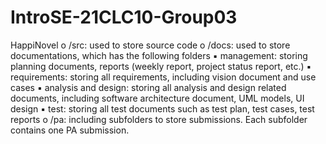 # IntroSE-21CLC10-Group03
HappiNovel
  o /src: used to store source code
  o /docs: used to store documentations, which has the following folders 
      ▪ management: storing planning documents, reports (weekly report, project status report, etc.) 
      ▪ requirements: storing all requirements, including vision document and use cases 
      ▪ analysis and design: storing all analysis and design related documents, including software architecture document, UML models, UI design 
      ▪ test: storing all test documents such as test plan, test cases, test reports 
  o /pa: including subfolders to store submissions. Each subfolder contains one PA submission.  
